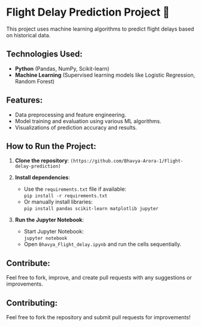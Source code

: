# Flight Delay Prediction Project 🚀

This project uses machine learning algorithms to predict flight delays based on historical data.

## Technologies Used:
- **Python** (Pandas, NumPy, Scikit-learn)
- **Machine Learning** (Supervised learning models like Logistic Regression, Random Forest)

## Features:
- Data preprocessing and feature engineering.
- Model training and evaluation using various ML algorithms.
- Visualizations of prediction accuracy and results.

## How to Run the Project:
1. **Clone the repository**: `(https://github.com/Bhavya-Arora-1/Flight-delay-prediction)`
2. **Install dependencies**:  
   - Use the `requirements.txt` file if available:  
     `pip install -r requirements.txt`  
   - Or manually install libraries:  
     `pip install pandas scikit-learn matplotlib jupyter`

3. **Run the Jupyter Notebook**:  
   - Start Jupyter Notebook:  
     `jupyter notebook`
   - Open `Bhavya_Flight_delay.ipynb` and run the cells sequentially.

## Contribute:
Feel free to fork, improve, and create pull requests with any suggestions or improvements.

## Contributing:
Feel free to fork the repository and submit pull requests for improvements!
